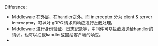 





Difference:

* Middleware 在外层，在handler之外。而 interceptor 分为 client & server interceptor，可以对 gRPC 请求和响应进行拦截处理。
* Middleware 进行身份验证、日志记录等，中间件可以拦截发送给handler的请求，也可以拦截handler返回给客户端的响应。
* 